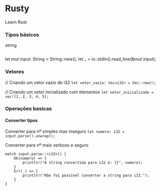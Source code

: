 # Rusty
Learn Rust

### Tipos básicos

string
```

```
let mut input: String = String::new();
    let _ = io::stdin().read_line(&mut input);
    
### Vetores

// Criando um vetor vazio de i32
`let vetor_vazio: Vec<i32> = Vec::new();`

// Criando um vetor inicializado com elementos
`let vetor_inicializado = vec![1, 2, 3, 4, 5];`

### Operações basicas

#### Converter tipos

Converter para nº simples mas inseguro
`let numero: i32 = input.parse().unwrap();`

Converter para nº mais verboso e seguro
```
match input.parse::<i32>() {
    Ok(numero) => {
        println!("A string convertida para i32 é: {}", numero);
    }
    Err(_) => {
        println!("Não foi possível converter a string para i32.");
    }
}
```